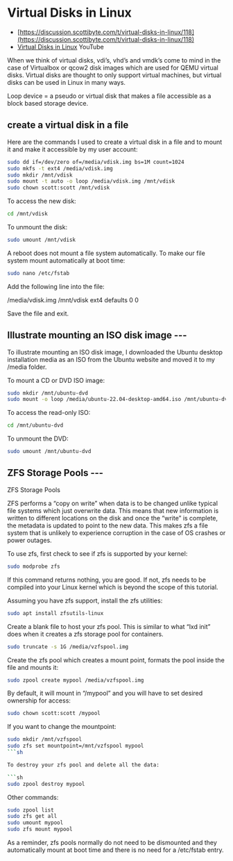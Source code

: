# Virtual Disks in Linux

* [https://discussion.scottibyte.com/t/virtual-disks-in-linux/118](https://discussion.scottibyte.com/t/virtual-disks-in-linux/118)
* [Virtual Disks in Linux](https://www.youtube.com/watch?v=DBqDHX9TtCA) YouTube

When we think of virtual disks, vdi’s, vhd’s and vmdk’s come to mind in the case of Virtualbox or qcow2 disk images which are used for QEMU virtual disks. Virtual disks are thought to only support virtual machines, but virtual disks can be used in Linux in many ways.

Loop device = a pseudo or virtual disk that makes a file accessible as a block based storage device.

## create a virtual disk in a file

Here are the commands I used to create a virtual disk in a file and to mount it and make it accessible by my user account:

```sh
sudo dd if=/dev/zero of=/media/vdisk.img bs=1M count=1024
sudo mkfs -t ext4 /media/vdisk.img
sudo mkdir /mnt/vdisk
sudo mount -t auto -o loop /media/vdisk.img /mnt/vdisk
sudo chown scott:scott /mnt/vdisk
```

To access the new disk:

```sh
cd /mnt/vdisk
```

To unmount the disk:

```sh
sudo umount /mnt/vdisk
```

A reboot does not mount a file system automatically. To make our file system mount automatically at boot time:

```sh
sudo nano /etc/fstab
```

Add the following line into the file:

/media/vdisk.img /mnt/vdisk ext4 defaults 0 0

Save the file and exit.

## Illustrate mounting an ISO disk image ---

To illustrate mounting an ISO disk image, I downloaded the Ubuntu desktop installation media as an ISO from the Ubuntu website and moved it to my /media folder.

To mount a CD or DVD ISO image:

```sh
sudo mkdir /mnt/ubuntu-dvd
sudo mount -o loop /media/ubuntu-22.04-desktop-amd64.iso /mnt/ubuntu-dvd
```

To access the read-only ISO:

```sh
cd /mnt/ubuntu-dvd
```

To unmount the DVD:

```sh
sudo umount /mnt/ubuntu-dvd
```

## ZFS Storage Pools ---

ZFS Storage Pools

ZFS performs a “copy on write” when data is to be changed unlike typical file systems which just overwrite data. This means that new information is written to different locations on the disk and once the “write” is complete, the metadata is updated to point to the new data. This makes zfs a file system that is unlikely to experience corruption in the case of OS crashes or power outages.

To use zfs, first check to see if zfs is supported by your kernel:

```sh
sudo modprobe zfs
```

If this command returns nothing, you are good. If not, zfs needs to be compiled into your Linux kernel which is beyond the scope of this tutorial.

Assuming you have zfs support, install the zfs utilities:

```sh
sudo apt install zfsutils-linux
```

Create a blank file to host your zfs pool. This is similar to what “lxd init” does when it creates a zfs storage pool for containers.

```sh
sudo truncate -s 1G /media/vzfspool.img
```

Create the zfs pool which creates a mount point, formats the pool inside the file and mounts it:

```sh
sudo zpool create mypool /media/vzfspool.img
```

By default, it will mount in “/mypool” and you will have to set desired ownership for access:

```sh
sudo chown scott:scott /mypool
```

If you want to change the mountpoint:

```sh
sudo mkdir /mnt/vzfspool
sudo zfs set mountpoint=/mnt/vzfspool mypool
```sh

To destroy your zfs pool and delete all the data:

```sh
sudo zpool destroy mypool
```

Other commands:

```sh
sudo zpool list
sudo zfs get all
sudo umount mypool
sudo zfs mount mypool
```

As a reminder, zfs pools normally do not need to be dismounted and they automatically mount at boot time and there is no need for a /etc/fstab entry.
